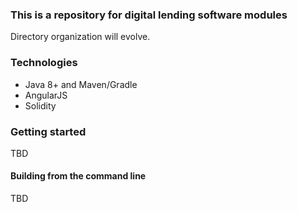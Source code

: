 ### This is a repository for digital lending software modules
Directory organization will evolve.

### Technologies
* Java 8+ and Maven/Gradle
* AngularJS
* Solidity

### Getting started
TBD

#### Building from the command line
TBD
